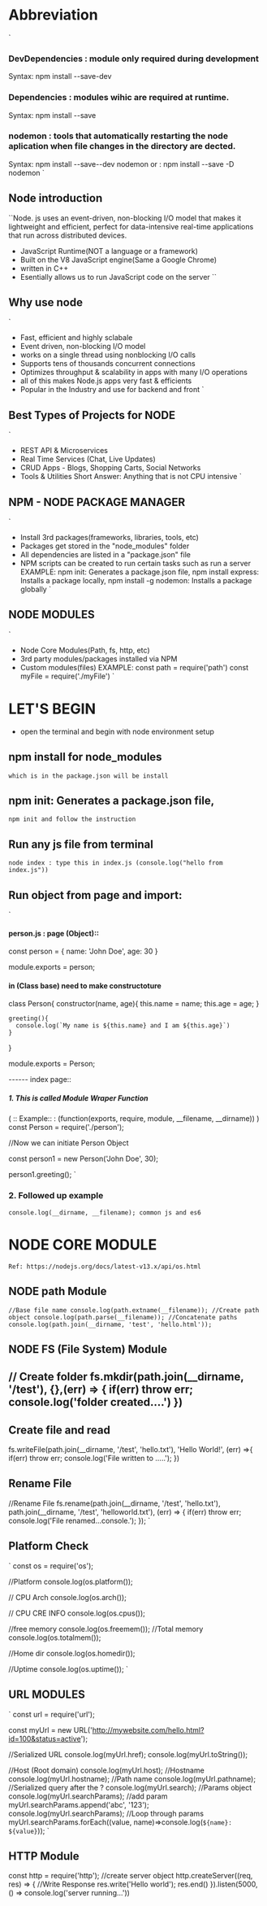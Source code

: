 # Abbreviation
`
  ### DevDependencies : module only required during development
  Syntax: npm install --save-dev 
  ### Dependencies : modules wihic are required at runtime. 
  Syntax: npm install --save
  ### nodemon : tools that automatically restarting the node aplication when file changes in the directory are dected.
  Syntax: npm install --save--dev nodemon
  or : npm install --save -D nodemon
`

## Node introduction
``Node. js uses an event-driven, non-blocking I/O model that makes it lightweight and efficient, perfect for data-intensive real-time applications that run across distributed devices.
- JavaScript Runtime(NOT a language or a framework)
- Built on the V8 JavaScript engine(Same a Google Chrome)
- written in C++
- Esentially allows us to run JavaScript code on the server
``
## Why use node
`
- Fast, efficient and highly sclabale
- Event driven, non-blocking I/O model
- works on a single thread using nonblocking I/O calls
- Supports tens of thousands concurrent connections
- Optimizes throughput & scalability in apps with many I/O operations
- all of this makes Node.js apps very fast & efficients
- Popular in the Industry and use for backend and front
`
## Best Types of Projects for NODE
`
- REST API & Microservices
- Real Time Services (Chat, Live Updates)
- CRUD Apps - Blogs, Shopping Carts, Social Networks
- Tools & Utilities
Short Answer: Anything that is not CPU intensive
`
##  NPM - NODE PACKAGE MANAGER
`
- Install 3rd packages(frameworks, libraries, tools, etc)
- Packages get stored in the "node_modules" folder
- All dependencies are listed in a "package.json" file
- NPM scripts can be created to run certain tasks such as run a server
EXAMPLE: 
  npm init: Generates a package.json file,
  npm install express: Installs a package locally,
  npm install -g nodemon: Installs a package globally
`
## NODE MODULES
`
- Node Core Modules(Path, fs, http, etc)
- 3rd party modules/packages installed via NPM
- Custom modules(files)
EXAMPLE:
  const path = require('path')
  const myFile = require('./myFile')
`
# LET'S BEGIN
- open the terminal and begin with node environment setup

## npm install for node_modules
 `
 which is in the package.json will be install
 `
## npm init: Generates a package.json file,
`
npm init and follow the instruction
`
## Run any js file from terminal
`
  node index : type this in index.js (console.log("hello from index.js"))
`
## Run object from page and import:
`
#### person.js : page (Object)::

  const person = {
    name: 'John Doe',
    age: 30
  }

module.exports = person;

#### in (Class base) need to make constructoture
  class Person{
    constructor(name, age){
      this.name = name;
      this.age = age;
    }

    greeting(){
      console.log(`My name is ${this.name} and I am ${this.age}`)
    }
  }

  module.exports = Person;

------ index page::
  ##### 1. This is called Module Wraper Function
  ( :: Example::
   : (function(exports, require, module, __filename, __dirname))
  )
  const Person = require('./person');

  //Now we can initiate Person Object

  const person1 = new Person('John Doe', 30);

  person1.greeting();
`
### 2. Followed up example
`
console.log(__dirname, __filename);
common js and es6
`
# NODE CORE MODULE
`
  Ref: https://nodejs.org/docs/latest-v13.x/api/os.html
`
## NODE path Module
`
  //Base file name
  console.log(path.extname(__filename));
  //Create path object
  console.log(path.parse(__filename));
  //Concatenate paths
console.log(path.join(__dirname, 'test', 'hello.html'));
`
## NODE FS (File System) Module
 // Create folder
fs.mkdir(path.join(__dirname, '/test'), {},(err) => {
  if(err) throw err;
  console.log('folder created....')
})
------
## Create file and read
fs.writeFile(path.join(__dirname, '/test', 'hello.txt'),
  'Hello World!',
 (err) =>{
  if(err) throw err;
  console.log('File written to .....');
})

## Rename File
//Rename File
fs.rename(path.join(__dirname, '/test', 'hello.txt'), path.join(__dirname, '/test', 'helloworld.txt'), (err) => { 
  if(err) throw err; 
  console.log('File renamed...console.');
});
`
## Platform Check
`
  const os = require('os');

  //Platform
  console.log(os.platform());

  // CPU Arch
  console.log(os.arch());

  // CPU CRE INFO
  console.log(os.cpus());

  //free memory
  console.log(os.freemem());
  //Total memory
  console.log(os.totalmem());

  //Home dir
  console.log(os.homedir());

  //Uptime
  console.log(os.uptime());
`
## URL MODULES
`
  const url = require('url');

  const myUrl = new URL('http://mywebsite.com/hello.html?id=100&status=active');

  //Serialized URL
  console.log(myUrl.href);
  console.log(myUrl.toString());

  //Host (Root domain)
  console.log(myUrl.host);
  //Hostname
  console.log(myUrl.hostname);
  //Path name
  console.log(myUrl.pathname);
  //Serialized query after the ? 
  console.log(myUrl.search);
  //Params object
  console.log(myUrl.searchParams);
  //add param
  myUrl.searchParams.append('abc', '123');
  console.log(myUrl.searchParams);
  //Loop through params
  myUrl.searchParams.forEach((value, name)=>console.log(`${name}: ${value}`));
`
## HTTP Module
const http = require('http');
//create server object
http.createServer((req, res) => {
  //Write Response
  res.write('Hello world');
  res.end()
}).listen(5000, () => console.log('server running...'))